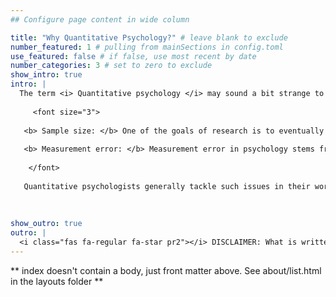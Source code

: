 ```yaml
---
## Configure page content in wide column

title: "Why Quantitative Psychology?" # leave blank to exclude
number_featured: 1 # pulling from mainSections in config.toml
use_featured: false # if false, use most recent by date
number_categories: 3 # set to zero to exclude
show_intro: true
intro: |
  The term <i> Quantitative psychology </i> may sound a bit strange to some. Whenever I tell people outside of psychology about my field, I get the feeling that psychology is mostly perceived as a qualitative discipline. Although this perception is certainly grounded in reality, it is also the case that psychology has become increasingly focused on quantitative research in the past decades. However, unlike <i> hard </i> sciences such as biology and physics, research in psychology faces 2 large issues: arguably small sample sizes (i.e., anywhere between 20 to 1000), and, more importantly, measurement error.  
  
     <font size="3">
  
   <b> Sample size: </b> One of the goals of research is to eventually generalize the findings to a larger population. However, this becomes rather tricky when sample sizes are small. This problem that plagues psychology happen mostly due to data collection being time consuming and/or the lack of research funding. Thus, meticulous knowledge of statistics, inferential techniques, and what can and cannot be done given the sample size, becomes cardinal to most psychological research. This problem happens much less, in fields such a data science, where essentially the same statistical models are used, but sample size is often a smaller concern due to the wealth of available data.     
   
   <b> Measurement error: </b> Measurement error in psychology stems from the fact that psychologists are mostly interested in  <i> constructs </i>, variables that are not directly measurable, such as personality or intelligence (which remains to this day a highly contentious topic). Since one cannot directly measure personality as one would, say, temperature, statistical knowledge to build tools that accurately measure these constructs is essential to the field. After all, all conclusions about a phenomenon would be erroneous if that phenomenon was to be measured incorrectly. This issue is mostly dealt with by the field known as <i> psychometrics </i>, a sub-field of quantitative psychology. 
   
    </font>
   
   Quantitative psychologists generally tackle such issues in their work. However, for better of for worse, quantitative psychology is probably one of the least popular fields in psychology, and arguably a niche degree. But why would that be the case? Well, in my experience, very few students apply to quantitative psychology degrees compared to degrees in clinical psychology, developmental psychology, organizational psychology and so on. The fact is that quantitative psychology as a field is in a bit of an interesting position: in my experience, math focused individuals tend to choose more fully math related fields such as mathematics degree or a statistics degree, whereas, individuals more interested in the social sciences and humanities tend to avoid topics that are too math-adjacent. As a result, it seems to me that quantitative psychology tends to involve too much humanities for more math oriented individuals and too much math for humanities oriented individuals.  
   
  
    
show_outro: true
outro: |
  <i class="fas fa-regular fa-star pr2"></i> DISCLAIMER: What is written above is purely based on personal experience, and statements about individuals do not generalize to the whole population <i class="fas fa-regular fa-star pr2"></i>
---
```


\*\* index doesn't contain a body, just front matter above. See about/list.html in the layouts folder \*\*

